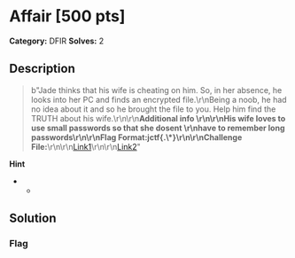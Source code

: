# Affair [500 pts]

**Category:** DFIR
**Solves:** 2

## Description
>b"Jade thinks that his wife is cheating on him. So, in her absence, he looks into her PC and finds an encrypted file.\r\nBeing a noob, he had no idea about it and so he brought the file to you. Help him find the TRUTH about his wife.\r\n\r\n**Additional info **\r\n\r\nHis wife loves to use small passwords so that she dosent \r\nhave to remember long passwords\r\n\r\n**Flag Format:**jctf{.\\*}\r\n\r\n**Challenge File:**\r\n\r\n[Link1](https://mega.nz/file/vg5WSQoL#4r6GIm00Ogp0TxrFjIavFjMLK3RRlPS17caItVn0IaU)\r\n\r\n[Link2](https://terabox.com/s/15Zo6PE-zzzVJFVMR9zkOhg)"

**Hint**
* -

## Solution

### Flag

